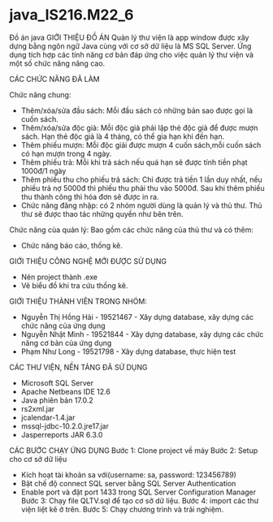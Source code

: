 ﻿# java_IS216.M22_6
Đồ án java
GIỚI THIỆU ĐỒ ÁN
Quản lý thư viện là app window được xây dựng bằng ngôn ngữ Java cùng với cơ sở dữ liệu là MS SQL Server. Ứng dụng tích hợp các tính năng cơ bản đáp ứng cho việc quản lý thư viện và một số chức năng nâng cao.


CÁC CHỨC NĂNG ĐÃ LÀM

Chức năng chung: 
- Thêm/xóa/sửa đầu sách: Mỗi đầu sách có những bản sao được gọi là cuốn sách.
- Thêm/xóa/sửa độc giả: Mỗi độc giả phải lập thẻ độc giả để được mượn sách. Hạn thẻ độc giả là 4 tháng, có thể gia hạn khi đến hạn.
- Thêm phiếu mượn: Mỗi độc giải được mượn 4 cuốn sách,mỗi cuốn sách có hạn mượn trong 4 ngày.
- Thêm phiếu trả: Mỗi khi trả sách nếu quá hạn sẽ được tính tiền phạt 1000đ/1 ngày
- Thêm phiếu thu cho phiếu trả sách: Chỉ được trả tiền 1 lần duy nhất, nếu phiếu trả nợ 5000đ thì phiếu thu phải thu vào 5000đ. Sau khi thêm phiếu thu thành công thì hóa đơn sẽ được in ra.
- Chức năng đăng nhập: có 2 nhóm người dùng là quản lý và thủ thư. Thủ thư sẽ được thao tác những quyền như bên trên.

Chức năng của quản lý: Bao gồm các chức năng của thủ thư và có thêm:
- Chức năng báo cáo, thống kê.


GIỚI THIỆU CÔNG NGHỆ MỚI ĐƯỢC SỬ DỤNG
- Nén project thành .exe
- Vẽ biểu đồ khi tra cứu thống kê.


GIỚI THIỆU THÀNH VIÊN TRONG NHÓM:

- Nguyễn Thị Hồng Hải - 19521467 - Xây dựng database, xây dựng các chức năng của ứng dụng
- Nguyễn Nhật Minh - 19521844 - Xây dựng database, xây dựng các chức năng cơ bản của ứng dụng
- Phạm Như Long - 19521798 - Xây dựng database, thực hiện test


CÁC THƯ VIỆN, NỀN TẢNG ĐÃ SỬ DỤNG
- Microsoft SQL Server
- Apache Netbeans IDE 12.6
- Java phiên bản 17.0.2
- rs2xml.jar
- jcalendar-1.4.jar
- mssql-jdbc-10.2.0.jre17.jar
- Jasperreports JAR 6.3.0


CÁC BƯỚC CHẠY ỨNG DỤNG
Bước 1: Clone project về máy
Bước 2: Setup cho cơ sở dữ liệu
- Kích hoạt tài khoản sa với(username: sa, password: 123456789)
- Bật chế độ connect SQL server bằng SQL Server Authentication
- Enable port và đặt port 1433 trong SQL Server Configuration Manager
Bước 3: Chạy file QLTV.sql để tạo cơ sở dữ liệu.
Bước 4: import các thư viện liệt kê ở trên.
Bước 5: Chạy chương trình và trải nghiệm.
